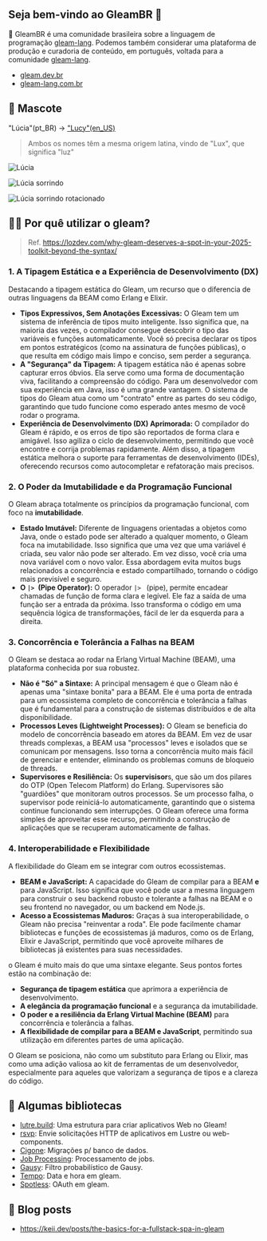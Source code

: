 ## Seja bem-vindo ao GleamBR 👋

:tada: GleamBR é uma comunidade brasileira sobre a linguagem de programação [gleam-lang](https://gleam.run).
Podemos também considerar uma plataforma de produção e curadoria de conteúdo, em português, voltada para a comunidade [gleam-lang](https://gleam.run).

- [gleam.dev.br](https://gleam.dev.br)
- [gleam-lang.com.br](https://gleam-lang.com.br)

## 🌈 Mascote

"Lúcia"(pt_BR) -> ["Lucy"(en_US)](https://github.com/gleam-lang/gleam/blob/main/images/lucy.png)
> Ambos os nomes têm a mesma origem latina, vindo de "Lux", que significa "luz"

![Lúcia](https://github.com/user-attachments/assets/07c159af-d72d-47d1-8b1f-b5f8a64f451b)

![Lúcia sorrindo](https://github.com/user-attachments/assets/e34b6475-8f5c-408e-a893-283fb350ab28)

![Lúcia sorrindo rotacionado](https://github.com/user-attachments/assets/90ea6373-4c13-4b50-b1cc-a66a31ac5686)

## 👩‍💻 Por quê utilizar o gleam?

> Ref. https://lozdev.com/why-gleam-deserves-a-spot-in-your-2025-toolkit-beyond-the-syntax/

### 1. A Tipagem Estática e a Experiência de Desenvolvimento (DX)

Destacando a tipagem estática do Gleam, um recurso que o diferencia de outras linguagens da BEAM como Erlang e Elixir.

* **Tipos Expressivos, Sem Anotações Excessivas:** O Gleam tem um sistema de inferência de tipos muito inteligente. Isso significa que, na maioria das vezes, o compilador consegue descobrir o tipo das variáveis e funções automaticamente. Você só precisa declarar os tipos em pontos estratégicos (como na assinatura de funções públicas), o que resulta em código mais limpo e conciso, sem perder a segurança.
* **A "Segurança" da Tipagem:** A tipagem estática não é apenas sobre capturar erros óbvios. Ela serve como uma forma de documentação viva, facilitando a compreensão do código. Para um desenvolvedor com sua experiência em Java, isso é uma grande vantagem. O sistema de tipos do Gleam atua como um "contrato" entre as partes do seu código, garantindo que tudo funcione como esperado antes mesmo de você rodar o programa.
* **Experiência de Desenvolvimento (DX) Aprimorada:** O compilador do Gleam é rápido, e os erros de tipo são reportados de forma clara e amigável. Isso agiliza o ciclo de desenvolvimento, permitindo que você encontre e corrija problemas rapidamente. Além disso, a tipagem estática melhora o suporte para ferramentas de desenvolvimento (IDEs), oferecendo recursos como autocompletar e refatoração mais precisos.

### 2. O Poder da Imutabilidade e da Programação Funcional

O Gleam abraça totalmente os princípios da programação funcional, com foco na **imutabilidade**.

* **Estado Imutável:** Diferente de linguagens orientadas a objetos como Java, onde o estado pode ser alterado a qualquer momento, o Gleam foca na imutabilidade. Isso significa que uma vez que uma variável é criada, seu valor não pode ser alterado. Em vez disso, você cria uma nova variável com o novo valor. Essa abordagem evita muitos bugs relacionados a concorrência e estado compartilhado, tornando o código mais previsível e seguro.
* **O `|> `(Pipe Operator):** O operador `|> ` (pipe), permite encadear chamadas de função de forma clara e legível. Ele faz a saída de uma função ser a entrada da próxima. Isso transforma o código em uma sequência lógica de transformações, fácil de ler da esquerda para a direita.

### 3. Concorrência e Tolerância a Falhas na BEAM

O Gleam se destaca ao rodar na Erlang Virtual Machine (BEAM), uma plataforma conhecida por sua robustez.

* **Não é "Só" a Sintaxe:** A principal mensagem é que o Gleam não é apenas uma "sintaxe bonita" para a BEAM. Ele é uma porta de entrada para um ecossistema completo de concorrência e tolerância a falhas que é fundamental para a construção de sistemas distribuídos e de alta disponibilidade.
* **Processos Leves (Lightweight Processes):** O Gleam se beneficia do modelo de concorrência baseado em atores da BEAM. Em vez de usar threads complexas, a BEAM usa "processos" leves e isolados que se comunicam por mensagens. Isso torna a concorrência muito mais fácil de gerenciar e entender, eliminando os problemas comuns de bloqueio de threads.
* **Supervisores e Resiliência:** Os **supervisisor**s, que são um dos pilares do OTP (Open Telecom Platform) do Erlang. Supervisores são "guardiões" que monitoram outros processos. Se um processo falha, o supervisor pode reiniciá-lo automaticamente, garantindo que o sistema continue funcionando sem interrupções. O Gleam oferece uma forma simples de aproveitar esse recurso, permitindo a construção de aplicações que se recuperam automaticamente de falhas.

### 4. Interoperabilidade e Flexibilidade

A flexibilidade do Gleam em se integrar com outros ecossistemas.

* **BEAM e JavaScript:** A capacidade do Gleam de compilar para a BEAM **e** para JavaScript. Isso significa que você pode usar a mesma linguagem para construir o seu backend robusto e tolerante a falhas na BEAM e o seu frontend no navegador, ou um backend em Node.js.
* **Acesso a Ecossistemas Maduros:** Graças à sua interoperabilidade, o Gleam não precisa "reinventar a roda". Ele pode facilmente chamar bibliotecas e funções de ecossistemas já maduros, como os de Erlang, Elixir e JavaScript, permitindo que você aproveite milhares de bibliotecas já existentes para suas necessidades.

o Gleam é muito mais do que uma sintaxe elegante. Seus pontos fortes estão na combinação de:

* **Segurança de tipagem estática** que aprimora a experiência de desenvolvimento.
* **A elegância da programação funcional** e a segurança da imutabilidade.
* **O poder e a resiliência da Erlang Virtual Machine (BEAM)** para concorrência e tolerância a falhas.
* **A flexibilidade de compilar para a BEAM e JavaScript**, permitindo sua utilização em diferentes partes de uma aplicação.

O Gleam se posiciona, não como um substituto para Erlang ou Elixir, mas como uma adição valiosa ao kit de ferramentas de um desenvolvedor, especialmente para aqueles que valorizam a segurança de tipos e a clareza do código.

## 🍿 Algumas bibliotecas

- [lutre.build](https://lustre.build): Uma estrutura para criar aplicativos Web no Gleam!
- [rsvp](https://github.com/hayleigh-dot-dev/rsvp): Envie solicitações HTTP de aplicativos em Lustre ou web-components.
- [Cigone](https://github.com/Billuc/cigogne): Migrações p/ banco de dados.
- [Job Processing](https://github.com/Pevensie/m25): Processamento de jobs.
- [Gausy](https://github.com/leonqadirie/gauzy): Filtro probabilístico de Gausy.
- [Tempo](https://github.com/jrstrunk/tempo): Data e hora em gleam.
- [Spotless](https://github.com/CrowdHailer/gleam_spotless): OAuth em gleam.

## 🧙 Blog posts

- https://keii.dev/posts/the-basics-for-a-fullstack-spa-in-gleam
